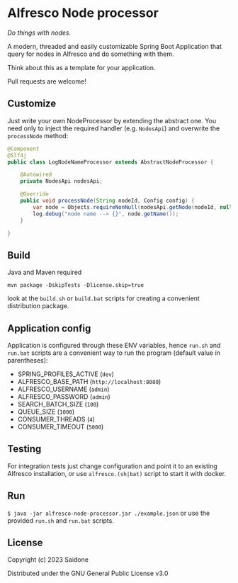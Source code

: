 # Alfresco Node processor
_Do things with nodes._

A modern, threaded and easily customizable Spring Boot Application that query for nodes in Alfresco and do something with them.

Think about this as a template for your application.

Pull requests are welcome!
## Customize
Just write your own NodeProcessor by extending the abstract one. You need only to inject the required handler (e.g. `NodesApi`) and overwrite the `processNode` method:
```java
@Component
@Slf4j
public class LogNodeNameProcessor extends AbstractNodeProcessor {

    @Autowired
    private NodesApi nodesApi;

    @Override
    public void processNode(String nodeId, Config config) {
        var node = Objects.requireNonNull(nodesApi.getNode(nodeId, null, null, null).getBody()).getEntry();
        log.debug("node name --> {}", node.getName());
    }

}
```
## Build
Java and Maven required

`mvn package -DskipTests -Dlicense.skip=true`

look at the `build.sh` or `build.bat` scripts for creating a convenient distribution package.
## Application config
Application is configured through these ENV variables, hence `run.sh` and `run.bat` scripts are a convenient way to run the program (default value in parentheses):
- SPRING_PROFILES_ACTIVE (`dev`)
- ALFRESCO_BASE_PATH (`http://localhost:8080`)
- ALFRESCO_USERNAME (`admin`)
- ALFRESCO_PASSWORD (`admin`)
- SEARCH_BATCH_SIZE (`100`)
- QUEUE_SIZE (`1000`)
- CONSUMER_THREADS (`4`)
- CONSUMER_TIMEOUT (`5000`)
## Testing
For integration tests just change configuration and point it to an existing Alfresco installation, or use `alfresco.(sh|bat)` script to start it with docker.
## Run
`$ java -jar alfresco-node-processor.jar ./example.json` or use the provided `run.sh` and `run.bat` scripts.
## License
Copyright (c) 2023 Saidone

Distributed under the GNU General Public License v3.0
